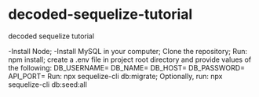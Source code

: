 # decoded-sequelize-tutorial
decoded sequelize tutorial

-Install Node;
-Install MySQL in your computer;
Clone the repository; 
Run: npm install;
create a .env file in project root directory and provide values of the following: 
    DB_USERNAME=
    DB_NAME=
    DB_HOST=
    DB_PASSWORD=
    API_PORT=
Run: npx sequelize-cli db:migrate;
Optionally, run: npx sequelize-cli db:seed:all
